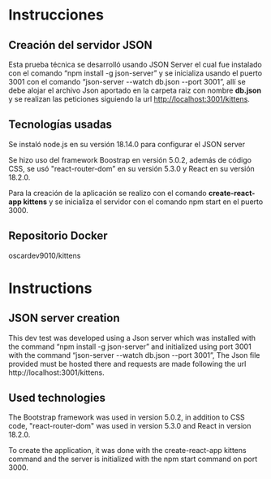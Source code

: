 # Instrucciones
## Creación del servidor JSON
Esta prueba técnica se desarrolló usando JSON Server el cual fue instalado con el comando “npm install -g json-server” y se inicializa usando el puerto 3001 con el comando “json-server --watch db.json --port 3001”, allí se debe alojar  el archivo Json aportado en la carpeta raiz con nombre **db.json** y se realizan las peticiones siguiendo la url <http://localhost:3001/kittens>.
## Tecnologías usadas

Se instaló node.js en su versión 18.14.0 para configurar el JSON server

Se hizo uso del framework Boostrap en versión 5.0.2, además de código CSS, se usó "react-router-dom” en su versión 5.3.0 y React en su versión 18.2.0.

Para la creación de la aplicación se realizo con el comando **create-react-app kittens** y se inicializa el servidor con el comando npm start en el puerto 3000.

## Repositorio Docker

 oscardev9010/kittens



# Instructions
## JSON server creation
This dev test was developed using a Json server which was installed with the command “npm install -g json-server” and initialized using port 3001 with the command “json-server --watch db.json --port 3001”, The Json file provided must be hosted there and requests are made following the url http://localhost:3001/kittens.
## Used technologies
The Bootstrap framework was used in version 5.0.2, in addition to CSS code, "react-router-dom" was used in version 5.3.0 and React in version 18.2.0.

To create the application, it was done with the create-react-app kittens command and the server is initialized with the npm start command on port 3000.
